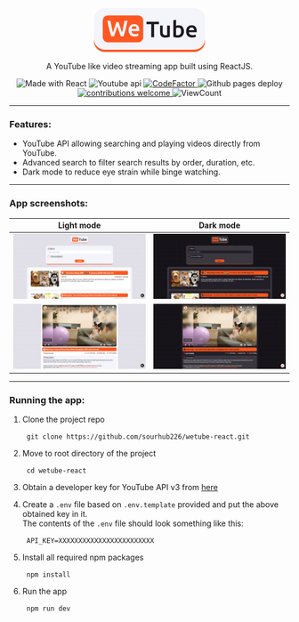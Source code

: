 [<p align="center"><img src="app-logo.svg" width="200"></p>](https://sourhub226.github.io/wetube-react/)
<p align="center"> A YouTube like video streaming app built using ReactJS.</p>

<!-- Badges -->
<p align="center">
        <img src="https://img.shields.io/badge/React-20232A?style=flat&logo=react&logoColor=61DAFB" alt="Made with React">
        <img src="https://img.shields.io/static/v1?label=Youtube%20API&message=v3&color=white&labelColor=ff0000&logo=youtube" alt="Youtube api">      
        <a href="https://www.codefactor.io/repository/github/sourhub226/wetube-react">
                <img src="https://www.codefactor.io/repository/github/sourhub226/wetube-react/badge" alt="CodeFactor">
        </a>
        <img src="https://github.com/sourhub226/wetube-react/actions/workflows/main.yml/badge.svg" alt="Github pages deploy">
        <a href="https://github.com/sourhub226/wetube-react/issues">
                <img src="https://img.shields.io/badge/contributions-welcome-brightgreen.svg?style=flat" alt="contributions welcome">
        </a>
        <img src="https://views.whatilearened.today/views/github/sourhub226/todo-list-react.svg" alt="ViewCount">
</p>

---

### Features:
- YouTube API allowing searching and playing videos directly from YouTube.
- Advanced search to filter search results by order, duration, etc.
- Dark mode to reduce eye strain while binge watching.

---

### App screenshots:
Light mode                                 |  Dark mode
:-----------------------------------------:|:------------------------------------------:
![](screenshots/homepage-light-min.png)    |  ![](screenshots/homepage-dark-min.png)
![](screenshots/watch-area-light-min.png)  |  ![](screenshots/watch-area-dark-min.png)

---

### Running the app: 
1. Clone the project repo

        git clone https://github.com/sourhub226/wetube-react.git
 
2. Move to root directory of the project 

        cd wetube-react
     
3. Obtain a developer key for YouTube API v3 from [here](https://developers.google.com/youtube/registering_an_application)
4. Create a `.env` file based on `.env.template` provided and put the above obtained key in it. <br>The contents of the `.env` file should look something like this:

        API_KEY=XXXXXXXXXXXXXXXXXXXXXXXX
        
5. Install all required npm packages

        npm install
    
6. Run the app

        npm run dev

